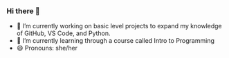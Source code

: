 ### Hi there 👋

- 🔭 I’m currently working on basic level projects to expand my knowledge of GitHub, VS Code, and Python.
- 🌱 I’m currently learning through a course called Intro to Programming
- 😄 Pronouns: she/her
